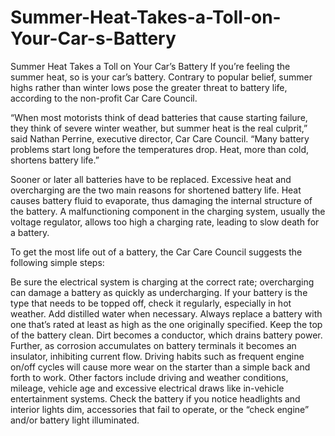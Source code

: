 # Summer-Heat-Takes-a-Toll-on-Your-Car-s-Battery
Summer Heat Takes a Toll on Your Car’s Battery
If you’re feeling the summer heat, so is your car’s battery. Contrary to popular belief, summer highs rather than winter lows pose the greater threat to battery life, according to the non-profit Car Care Council.

“When most motorists think of dead batteries that cause starting failure, they think of severe winter weather, but summer heat is the real culprit,” said Nathan Perrine, executive director, Car Care Council. “Many battery problems start long before the temperatures drop. Heat, more than cold, shortens battery life.”

Sooner or later all batteries have to be replaced. Excessive heat and overcharging are the two main reasons for shortened battery life. Heat causes battery fluid to evaporate, thus damaging the internal structure of the battery. A malfunctioning component in the charging system, usually the voltage regulator, allows too high a charging rate, leading to slow death for a battery.

To get the most life out of a battery, the Car Care Council suggests the following simple steps:

Be sure the electrical system is charging at the correct rate; overcharging can damage a battery as quickly as undercharging.
If your battery is the type that needs to be topped off, check it regularly, especially in hot weather. Add distilled water when necessary.
Always replace a battery with one that’s rated at least as high as the one originally specified.
Keep the top of the battery clean. Dirt becomes a conductor, which drains battery power. Further, as corrosion accumulates on battery terminals it becomes an insulator, inhibiting current flow.
Driving habits such as frequent engine on/off cycles will cause more wear on the starter than a simple back and forth to work. Other factors include driving and weather conditions, mileage, vehicle age and excessive electrical draws like in-vehicle entertainment systems. Check the battery if you notice headlights and interior lights dim, accessories that fail to operate, or the “check engine” and/or battery light illuminated.
